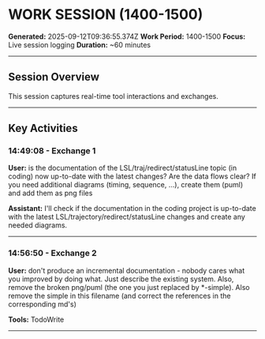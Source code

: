 # WORK SESSION (1400-1500)

**Generated:** 2025-09-12T09:36:55.374Z
**Work Period:** 1400-1500
**Focus:** Live session logging
**Duration:** ~60 minutes

---

## Session Overview

This session captures real-time tool interactions and exchanges.

---

## Key Activities

### 14:49:08 - Exchange 1

**User:** is the documentation of the LSL/traj/redirect/statusLine topic (in coding) now up-to-date with the latest changes? Are the data flows clear? If you need additional diagrams (timing, sequence, ...), create them (puml) and add them as png files

**Assistant:** I'll check if the documentation in the coding project is up-to-date with the latest LSL/trajectory/redirect/statusLine changes and create any needed diagrams.

---

### 14:56:50 - Exchange 2

**User:** don't produce an incremental documentation - nobody cares what you improved by doing what. Just describe the existing system. Also, remove the broken png/puml (the one you just replaced by *-simple). Also remove the simple in this filename (and correct the references in the corresponding md's)

**Tools:** TodoWrite

---

